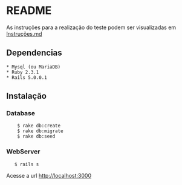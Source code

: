 # README

As instruções para a realização do teste podem ser visualizadas em [Instruções.md](Instrucoes.md)

## Dependencias

    * Mysql (ou MariaDB)
    * Ruby 2.3.1
    * Rails 5.0.0.1

## Instalação

### Database

```
    $ rake db:create
    $ rake db:migrate
    $ rake db:seed
```

### WebServer

```
   $ rails s
```

Acesse a url [http://localhost:3000](http://localhost:3000)
